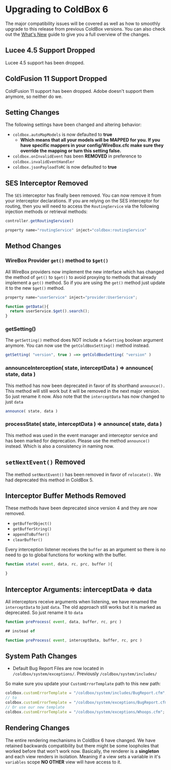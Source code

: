 # Upgrading to ColdBox 6

The major compatibility issues will be covered as well as how to smoothly upgrade to this release from previous ColdBox versions. You can also check out the [What's New](whats-new-with-6.0.0.md) guide to give you a full overview of the changes.

## Lucee 4.5 Support Dropped

Lucee 4.5 support has been dropped.

## ColdFusion 11 Support Dropped

ColdFusion 11 support has been dropped. Adobe doesn't support them anymore, so neither do we.

## Setting Changes

The following settings have been changed and altering behavior:

* `coldbox.autoMapModels` is now defaulted to **true**
  * **Which means that all your models will be MAPPED for you. If you have specific mappers in your config/WireBox.cfc make sure they override the mapping or turn this setting false.**
* `coldbox.onInvalidEvent` has been **REMOVED** in preference to `coldbox.invalidEventHandler`
* `coldbox.jsonPayloadToRC` is now defaulted to **true**

## SES Interceptor Removed

The `SES` interceptor has finally been removed. You can now remove it from your interceptor declarations. If you are relying on the SES interceptor for routing, then you will need to access the `RoutingService` via the following injection methods or retrieval methods:

```javascript
controller.getRoutingService()

property name="routingService" inject="coldbox:routingService"
```

## **Method Changes**

### **WireBox Provider `get()` method to `$get()`**

All WireBox providers now implement the new interface which has changed the method of `get()` to `$get()` to avoid proxying to methods that already implement a `get()` method. So if you are using the `get()` method just update it to the new `$get()` method.

```javascript
property name="userService" inject="provider:UserService";

function getData(){
  return userService.$get().search();
}
```

### **getSetting\(\)**

The `getSetting()` method does NOT include a `fwSetting` boolean argument anymore. You can now use the `getColdBoxSetting()` method instead.

```javascript
getSetting( "version", true ) ==> getColdBoxSetting( "version" )
```

### announceInterception\( state, interceptData \) =&gt; announce\( state, data \)

This method has now been deprecated in favor of its shorthand `announce().` This method will still work but it will be removed in the next major version. So just rename it now. Also note that the `interceptData` has now changed to just `data`

```javascript
announce( state, data )
```

### processState\( state, interceptData \) =&gt; announce\( state, data \)

This method was used in the event manager and interceptor service and has been marked for deprecation. Please use the method `announce()` instead. Which is also a consistency in naming now.

## `setNextEvent()` Removed

The method `setNextEvent()` has been removed in favor of `relocate().` We had deprecated this method in ColdBox 5.

## Interceptor Buffer Methods Removed

These methods have been deprecated since version 4 and they are now removed.

* `getBufferObject()`
* `getBufferString()`
* `appendToBuffer()`
* `clearBuffer()`

Every interception listener receives the `buffer` as an argument so there is no need to go to global functions for working with the buffer.

```javascript
function state( event, data, rc, prc, buffer ){

}
```

## **Interceptor Arguments: interceptData =&gt; data**

All interceptors receive arguments when listening, we have renamed the `interceptData` to just `data`. The old approach still works but it is marked as deprecated. So just rename it to `data`

```javascript
function preProcess( event, data, buffer, rc, prc )

## instead of 

function preProcess( event, interceptData, buffer, rc, prc )
```

## System Path Changes

* Default Bug Report Files are now located in `/coldbox/system/exceptions/`. Previously `/coldbox/system/includes/`

So make sure you update your `CustomErrorTemplate` path to this new path:

```javascript
coldbox.customErrorTemplate = "/coldbox/system/includes/BugReport.cfm";
// to
coldbox.customErrorTemplate = "/coldbox/system/exceptions/BugReport.cfm";
// Or use our new template
coldbox.customErrorTemplate = "/coldbox/system/exceptions/Whoops.cfm";
```

## Rendering Changes

The entire rendering mechanisms in ColdBox 6 have changed. We have retained backwards compatibility but there might be some loopholes that worked before that won't work now. Basically, the renderer is a **singleton** and each view renders in isolation. Meaning if a view sets a variable in it's `variables` scope **NO OTHER** view will have access to it.

